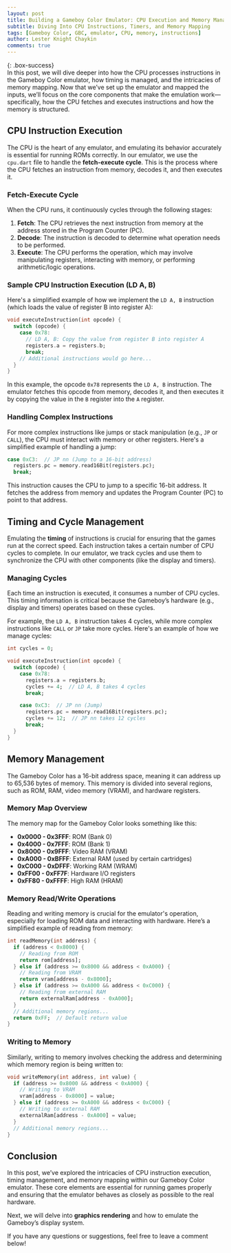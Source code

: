 ```yaml
---
layout: post  
title: Building a Gameboy Color Emulator: CPU Execution and Memory Management  
subtitle: Diving Into CPU Instructions, Timers, and Memory Mapping  
tags: [Gameboy Color, GBC, emulator, CPU, memory, instructions]  
author: Lester Knight Chaykin  
comments: true  
---
```


{: .box-success}  
In this post, we will dive deeper into how the CPU processes instructions in the Gameboy Color emulator, how timing is managed, and the intricacies of memory mapping. Now that we’ve set up the emulator and mapped the inputs, we’ll focus on the core components that make the emulation work—specifically, how the CPU fetches and executes instructions and how the memory is structured.

## CPU Instruction Execution

The CPU is the heart of any emulator, and emulating its behavior accurately is essential for running ROMs correctly. In our emulator, we use the `cpu.dart` file to handle the **fetch-execute cycle**. This is the process where the CPU fetches an instruction from memory, decodes it, and then executes it.

### Fetch-Execute Cycle

When the CPU runs, it continuously cycles through the following stages:

1. **Fetch**: The CPU retrieves the next instruction from memory at the address stored in the Program Counter (PC).
2. **Decode**: The instruction is decoded to determine what operation needs to be performed.
3. **Execute**: The CPU performs the operation, which may involve manipulating registers, interacting with memory, or performing arithmetic/logic operations.

### Sample CPU Instruction Execution (LD A, B)

Here's a simplified example of how we implement the `LD A, B` instruction (which loads the value of register B into register A):

```dart  
void executeInstruction(int opcode) {  
  switch (opcode) {  
    case 0x78:  
      // LD A, B: Copy the value from register B into register A
      registers.a = registers.b;  
      break;  
    // Additional instructions would go here...
  }  
}  
```

In this example, the opcode `0x78` represents the `LD A, B` instruction. The emulator fetches this opcode from memory, decodes it, and then executes it by copying the value in the `B` register into the `A` register.

### Handling Complex Instructions

For more complex instructions like jumps or stack manipulation (e.g., `JP` or `CALL`), the CPU must interact with memory or other registers. Here's a simplified example of handling a jump:

```dart  
case 0xC3:  // JP nn (Jump to a 16-bit address)
  registers.pc = memory.read16Bit(registers.pc);  
  break;  
```

This instruction causes the CPU to jump to a specific 16-bit address. It fetches the address from memory and updates the Program Counter (PC) to point to that address.

## Timing and Cycle Management

Emulating the **timing** of instructions is crucial for ensuring that the games run at the correct speed. Each instruction takes a certain number of CPU cycles to complete. In our emulator, we track cycles and use them to synchronize the CPU with other components (like the display and timers).

### Managing Cycles

Each time an instruction is executed, it consumes a number of CPU cycles. This timing information is critical because the Gameboy’s hardware (e.g., display and timers) operates based on these cycles.

For example, the `LD A, B` instruction takes 4 cycles, while more complex instructions like `CALL` or `JP` take more cycles. Here's an example of how we manage cycles:

```dart  
int cycles = 0;

void executeInstruction(int opcode) {  
  switch (opcode) {  
    case 0x78:  
      registers.a = registers.b;  
      cycles += 4;  // LD A, B takes 4 cycles  
      break;

    case 0xC3:  // JP nn (Jump)
      registers.pc = memory.read16Bit(registers.pc);  
      cycles += 12;  // JP nn takes 12 cycles  
      break;
  }  
}  
```

## Memory Management

The Gameboy Color has a 16-bit address space, meaning it can address up to 65,536 bytes of memory. This memory is divided into several regions, such as ROM, RAM, video memory (VRAM), and hardware registers.

### Memory Map Overview

The memory map for the Gameboy Color looks something like this:

- **0x0000 - 0x3FFF**: ROM (Bank 0)
- **0x4000 - 0x7FFF**: ROM (Bank 1)
- **0x8000 - 0x9FFF**: Video RAM (VRAM)
- **0xA000 - 0xBFFF**: External RAM (used by certain cartridges)
- **0xC000 - 0xDFFF**: Working RAM (WRAM)
- **0xFF00 - 0xFF7F**: Hardware I/O registers
- **0xFF80 - 0xFFFF**: High RAM (HRAM)

### Memory Read/Write Operations

Reading and writing memory is crucial for the emulator's operation, especially for loading ROM data and interacting with hardware. Here’s a simplified example of reading from memory:

```dart  
int readMemory(int address) {  
  if (address < 0x8000) {  
    // Reading from ROM
    return rom[address];  
  } else if (address >= 0x8000 && address < 0xA000) {  
    // Reading from VRAM
    return vram[address - 0x8000];  
  } else if (address >= 0xA000 && address < 0xC000) {  
    // Reading from external RAM
    return externalRam[address - 0xA000];  
  }  
  // Additional memory regions...
  return 0xFF;  // Default return value  
}  
```

### Writing to Memory

Similarly, writing to memory involves checking the address and determining which memory region is being written to:

```dart  
void writeMemory(int address, int value) {  
  if (address >= 0x8000 && address < 0xA000) {  
    // Writing to VRAM
    vram[address - 0x8000] = value;  
  } else if (address >= 0xA000 && address < 0xC000) {  
    // Writing to external RAM
    externalRam[address - 0xA000] = value;  
  }  
  // Additional memory regions...
}  
```

## Conclusion

In this post, we’ve explored the intricacies of CPU instruction execution, timing management, and memory mapping within our Gameboy Color emulator. These core elements are essential for running games properly and ensuring that the emulator behaves as closely as possible to the real hardware.

Next, we will delve into **graphics rendering** and how to emulate the Gameboy’s display system.

If you have any questions or suggestions, feel free to leave a comment below!
